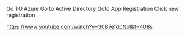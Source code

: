 Go TO Azure
Go to Active Directory
Goto App Registration 
    Click new registration


https://www.youtube.com/watch?v=30B7efdpNxI&t=408s

